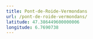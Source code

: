 ```yaml
---
title: Pont-de-Roide-Vermondans
url: /pont-de-roide-vermondans/
latitude: 47.386449600000006
longitude: 6.7690738
---
```

